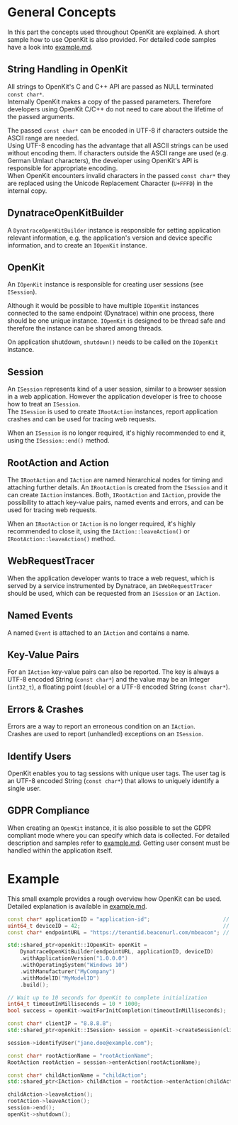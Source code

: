 # General Concepts

In this part the concepts used throughout OpenKit are explained. A short sample how to use OpenKit is
also provided. For detailed code samples have a look into [example.md][example].

## String Handling in OpenKit

All strings to OpenKit's C and C++ API are passed as NULL terminated `const char*`.  
Internally OpenKit makes a copy of the passed parameters. Therefore developers using
OpenKit C/C++ do not need to care about the lifetime of the passed arguments.

The passed `const char*` can be encoded in UTF-8 if characters outside the ASCII range are needed.  
Using UTF-8 encoding has the advantage that all ASCII strings can be used without encoding them.
If characters outside the ASCII range are used (e.g. German Umlaut characters), the
developer using OpenKit's API is responsible for appropriate encoding.  
When OpenKit encounters invalid characters in the passed `const char*` they are
replaced using the Unicode Replacement Character (`U+FFFD`) in the internal copy.

## DynatraceOpenKitBuilder
A `DynatraceOpenKitBuilder` instance is responsible for setting 
application relevant information, e.g. the application's version and device specific information, and to create
an `IOpenKit` instance.

## OpenKit
 
An `IOpenKit` instance is responsible for creating user sessions (see `ISession`).
  
Although it would be possible to have multiple `IOpenKit` instances connected to the same endpoint
(Dynatrace) within one process, there should be one unique instance. `IOpenKit` is designed to be
thread safe and therefore the instance can be shared among threads.  

On application shutdown, `shutdown()` needs to be called on the `IOpenKit` instance.

## Session

An `ISession` represents kind of a user session, similar to a browser session in a web application.
However the application developer is free to choose how to treat an `ISession`.  
The `ISession` is used to create `IRootAction` instances, report application crashes and can be used for tracing web requests.

When an `ISession` is no longer required, it's highly recommended to end it, using the `ISession::end()` method. 

## RootAction and Action

The `IRootAction` and `IAction` are named hierarchical nodes for timing and attaching further details.
An `IRootAction` is created from the `ISession` and it can create `IAction` instances.
Both, `IRootAction` and `IAction`, provide the possibility to attach key-value pairs, named events and errors, and can be used 
for tracing web requests.

When an `IRootAction` or `IAction` is no longer required, it's highly recommended to close it, using the `IAction::leaveAction()` or
`IRootAction::leaveAction()` method.

## WebRequestTracer

When the application developer wants to trace a web request, which is served by a service 
instrumented by Dynatrace, an `IWebRequestTracer` should be used, which can be
requested from an `ISession` or an `IAction`.

## Named Events

A named `Event` is attached to an `IAction` and contains a name.

## Key-Value Pairs

For an `IAction` key-value pairs can also be reported. The key is always a UTF-8 encoded String (`const char*`)
and the value may be an Integer (`int32_t`), a floating point (`double`) or a UTF-8 encoded String (`const char*`).

## Errors & Crashes

Errors are a way to report an erroneous condition on an `IAction`.  
Crashes are used to report (unhandled) exceptions on an `ISession`.

## Identify Users

OpenKit enables you to tag sessions with unique user tags. The user tag is an UTF-8 encoded String 
(`const char*`) that allows to uniquely identify a single user.

## GDPR Compliance

When creating an `OpenKit` instance, it is also possible to set the GDPR compliant mode
where you can specify which data is collected.
For detailed description and samples refer to [example.md][example].
Getting user consent must be handled within the application itself.

# Example

This small example provides a rough overview how OpenKit can be used.  
Detailed explanation is available in [example.md][example].

```c++
const char* applicationID = "application-id";                       // Your application's ID
uint64_t deviceID = 42;                                             // Replace with a unique value per device/installation
const char* endpointURL = "https://tenantid.beaconurl.com/mbeacon"; // Dynatrace endpoint URL

std::shared_ptr<openkit::IOpenKit> openKit = 
    DynatraceOpenKitBuilder(endpointURL, applicationID, deviceID)
    .withApplicationVersion("1.0.0.0")
    .withOperatingSystem("Windows 10")
    .withManufacturer("MyCompany")
    .withModelID("MyModelID")
    .build();

// Wait up to 10 seconds for OpenKit to complete initialization
int64_t timeoutInMilliseconds = 10 * 1000;
bool success = openKit->waitForInitCompletion(timeoutInMilliseconds);

const char* clientIP = "8.8.8.8";
std::shared_ptr<openkit::ISession> session = openKit->createSession(clientIP);

session->identifyUser("jane.doe@example.com");

const char* rootActionName = "rootActionName";
RootAction rootAction = session->enterAction(rootActionName);

const char* childActionName = "childAction";
std::shared_ptr<IAction> childAction = rootAction->enterAction(childActionName);

childAction->leaveAction();
rootAction->leaveAction();
session->end();
openKit->shutdown();
```

[example]: ./example.md